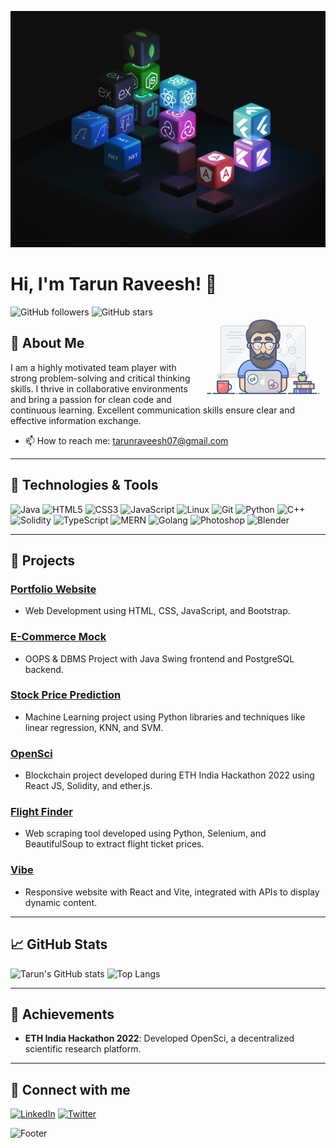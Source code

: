 ![Banner](Images/banner.png)

# Hi, I'm Tarun Raveesh! 👋
<img align="right" src="Images/programmer.gif" width="200"/>

![GitHub followers](https://img.shields.io/github/followers/TarunRaveesh?style=social)
![GitHub stars](https://img.shields.io/github/stars/TarunRaveesh?style=social)

## 🚀 About Me

I am a highly motivated team player with strong problem-solving and critical thinking skills. I thrive in collaborative environments and bring a passion for clean code and continuous learning. Excellent communication skills ensure clear and effective information exchange.

- 📫 How to reach me: [tarunraveesh07@gmail.com](mailto:tarunraveesh07@gmail.com)

---

## 🔧 Technologies & Tools

![Java](https://img.shields.io/badge/Java-ED8B00?style=for-the-badge&logo=java&logoColor=white)
![HTML5](https://img.shields.io/badge/html5-%23E34F26.svg?style=for-the-badge&logo=html5&logoColor=white)
![CSS3](https://img.shields.io/badge/css3-%231572B6.svg?style=for-the-badge&logo=css3&logoColor=white)
![JavaScript](https://img.shields.io/badge/javascript-%23323330.svg?style=for-the-badge&logo=javascript&logoColor=%23F7DF1E)
![Linux](https://img.shields.io/badge/Linux-FCC624?style=for-the-badge&logo=linux&logoColor=black)
![Git](https://img.shields.io/badge/Git-F05032?style=for-the-badge&logo=git&logoColor=white)
![Python](https://img.shields.io/badge/Python-3776AB?style=for-the-badge&logo=python&logoColor=white)
![C++](https://img.shields.io/badge/C%2B%2B-00599C?style=for-the-badge&logo=c%2B%2B&logoColor=white)
![Solidity](https://img.shields.io/badge/Solidity-363636?style=for-the-badge&logo=solidity&logoColor=white)
![TypeScript](https://img.shields.io/badge/typescript-%23007ACC.svg?style=for-the-badge&logo=typescript&logoColor=white)
![MERN](https://img.shields.io/badge/MERN-4e4e4e?style=for-the-badge&logo=mern&logoColor=white)
![Golang](https://img.shields.io/badge/Go-00ADD8?style=for-the-badge&logo=go&logoColor=white)
![Photoshop](https://img.shields.io/badge/Adobe%20Photoshop-31A8FF?style=for-the-badge&logo=adobe%20photoshop&logoColor=black)
![Blender](https://img.shields.io/badge/Blender-F5792A?style=for-the-badge&logo=blender&logoColor=white)

---

## 💼 Projects

### [Portfolio Website](https://github.com/TarunRaveesh/portfolio-website)
- Web Development using HTML, CSS, JavaScript, and Bootstrap.

### [E-Commerce Mock](https://github.com/TarunRaveesh/e-commerce-mock)
- OOPS & DBMS Project with Java Swing frontend and PostgreSQL backend.

### [Stock Price Prediction](https://github.com/TarunRaveesh/stock-price-prediction)
- Machine Learning project using Python libraries and techniques like linear regression, KNN, and SVM.

### [OpenSci](https://github.com/TarunRaveesh/opensci)
- Blockchain project developed during ETH India Hackathon 2022 using React JS, Solidity, and ether.js.

### [Flight Finder](https://github.com/TarunRaveesh/flight-finder)
- Web scraping tool developed using Python, Selenium, and BeautifulSoup to extract flight ticket prices.

### [Vibe](https://github.com/TarunRaveesh/vibe)
- Responsive website with React and Vite, integrated with APIs to display dynamic content.

---

## 📈 GitHub Stats

![Tarun's GitHub stats](https://github-readme-stats.vercel.app/api?username=TarunRaveesh&show_icons=true&theme=radical)
![Top Langs](https://github-readme-stats.vercel.app/api/top-langs/?username=TarunRaveesh&layout=compact&theme=radical)

---

## 🏅 Achievements

- **ETH India Hackathon 2022**: Developed OpenSci, a decentralized scientific research platform.

---

## 💬 Connect with me

[![LinkedIn](https://img.shields.io/badge/LinkedIn-0077B5?style=for-the-badge&logo=linkedin&logoColor=white)](https://www.linkedin.com/in/tarunraveesh/)
[![Twitter](https://img.shields.io/badge/Twitter-1DA1F2?style=for-the-badge&logo=twitter&logoColor=white)](https://twitter.com/tarunraveesh)

![Footer](https://capsule-render.vercel.app/api?type=waving&color=gradient&height=100&section=footer)
